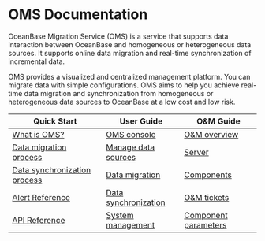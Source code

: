 # OMS Documentation

OceanBase Migration Service (OMS) is a service that supports data interaction between OceanBase and homogeneous or heterogeneous data sources. It supports online data migration and real-time synchronization of incremental data.

OMS provides a visualized and centralized management platform. You can migrate data with simple configurations. OMS aims to help you achieve real-time data migration and synchronization from homogeneous or heterogeneous data sources to OceanBase at a low cost and low risk.

|                         Quick Start                        |                         User Guide                        |                         O&M Guide                        |
|-------------------------------------------------------|------------------------------------------------------|-------------------------------------------------------|
| [What is OMS?](200.product-introduction/100.what-is-the-community-edition-of-oms.md)| [OMS console](500.oms-console/100.log-on-to-the-oms-console.md)| [O&M overview](900.o-m-manual/100.o-m-overview.md)  |
| [Data migration process](300.quick-start/100.data-migration-process.md)| [Manage data sources](800.create-and-manage-data-sources/200.manage-data-sources/200.view-data-source-information.md)| [Server](900.o-m-manual/300.server/100.view-server-information.md)   |
| [Data synchronization process](300.quick-start/200.data-synchronization-process.md) | [Data migration](600.data-migration/100.data-migration-overview.md)  | [Components](900.o-m-manual/400.components/100.store/100.create-a-store.md) |
| [Alert Reference](1200.reference-guide/300.alarm-reference/100.oms-host-down.md)   | [Data synchronization](700.data-synchronization/100.data-synchronization-overview.md)| [O&M tickets](900.o-m-manual/500.o-m-tickets/100.view-details-of-an-o-m-ticket.md) |
|[API Reference](1200.reference-guide/100.api-reference/100.api-overview.md)|[System management](1000.system-management/100.permission-management/200.user-management.md)| [Component parameters](1100.o-m-guide/500.component-parameters/100.coordinator.md) |
